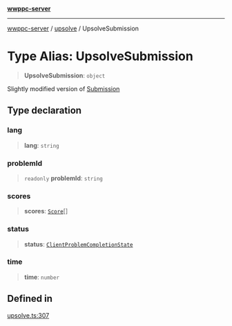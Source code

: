 [**wwppc-server**](../../README.md)

***

[wwppc-server](../../modules.md) / [upsolve](../README.md) / UpsolveSubmission

# Type Alias: UpsolveSubmission

> **UpsolveSubmission**: `object`

Slightly modified version of [Submission](../../database/type-aliases/Submission.md)

## Type declaration

### lang

> **lang**: `string`

### problemId

> `readonly` **problemId**: `string`

### scores

> **scores**: [`Score`](../../database/type-aliases/Score.md)[]

### status

> **status**: [`ClientProblemCompletionState`](../../api/enumerations/ClientProblemCompletionState.md)

### time

> **time**: `number`

## Defined in

[upsolve.ts:307](https://github.com/WWPPC/WWPPC-server/blob/f21384f154c6e2184ddc59d99a3230ee362152e8/src/upsolve.ts#L307)
